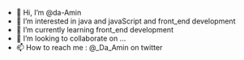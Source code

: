 - 👋 Hi, I’m @da-Amin
- 👀 I’m interested in java and javaScript and front_end development
- 🌱 I’m currently learning front_end development
- 💞️ I’m looking to collaborate on ...
- 📫 How to reach me : @_Da_Amin  on twitter 

<!---
da-Amin/da-Amin is a ✨ special ✨ repository because its `README.md` (this file) appears on your GitHub profile.
You can click the Preview link to take a look at your changes.
--->
